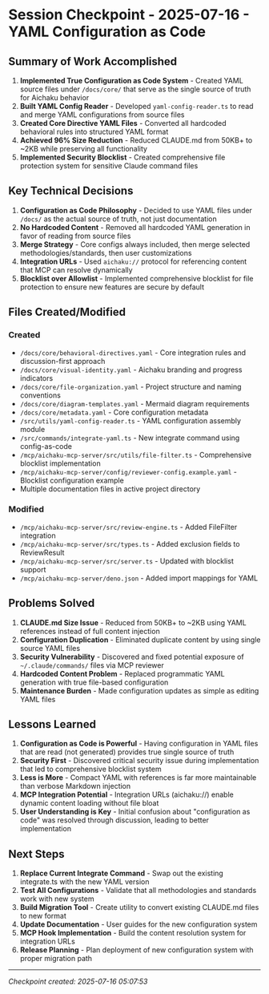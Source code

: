# Session Checkpoint - 2025-07-16 - YAML Configuration as Code

## Summary of Work Accomplished

1. **Implemented True Configuration as Code System** - Created YAML source files under `/docs/core/` that serve as the
   single source of truth for Aichaku behavior
2. **Built YAML Config Reader** - Developed `yaml-config-reader.ts` to read and merge YAML configurations from source
   files
3. **Created Core Directive YAML Files** - Converted all hardcoded behavioral rules into structured YAML format
4. **Achieved 96% Size Reduction** - Reduced CLAUDE.md from 50KB+ to ~2KB while preserving all functionality
5. **Implemented Security Blocklist** - Created comprehensive file protection system for sensitive Claude command files

## Key Technical Decisions

1. **Configuration as Code Philosophy** - Decided to use YAML files under `/docs/` as the actual source of truth, not
   just documentation
2. **No Hardcoded Content** - Removed all hardcoded YAML generation in favor of reading from source files
3. **Merge Strategy** - Core configs always included, then merge selected methodologies/standards, then user
   customizations
4. **Integration URLs** - Used `aichaku://` protocol for referencing content that MCP can resolve dynamically
5. **Blocklist over Allowlist** - Implemented comprehensive blocklist for file protection to ensure new features are
   secure by default

## Files Created/Modified

### Created

- `/docs/core/behavioral-directives.yaml` - Core integration rules and discussion-first approach
- `/docs/core/visual-identity.yaml` - Aichaku branding and progress indicators
- `/docs/core/file-organization.yaml` - Project structure and naming conventions
- `/docs/core/diagram-templates.yaml` - Mermaid diagram requirements
- `/docs/core/metadata.yaml` - Core configuration metadata
- `/src/utils/yaml-config-reader.ts` - YAML configuration assembly module
- `/src/commands/integrate-yaml.ts` - New integrate command using config-as-code
- `/mcp/aichaku-mcp-server/src/utils/file-filter.ts` - Comprehensive blocklist implementation
- `/mcp/aichaku-mcp-server/config/reviewer-config.example.yaml` - Blocklist configuration example
- Multiple documentation files in active project directory

### Modified

- `/mcp/aichaku-mcp-server/src/review-engine.ts` - Added FileFilter integration
- `/mcp/aichaku-mcp-server/src/types.ts` - Added exclusion fields to ReviewResult
- `/mcp/aichaku-mcp-server/src/server.ts` - Updated with blocklist support
- `/mcp/aichaku-mcp-server/deno.json` - Added import mappings for YAML

## Problems Solved

1. **CLAUDE.md Size Issue** - Reduced from 50KB+ to ~2KB using YAML references instead of full content injection
2. **Configuration Duplication** - Eliminated duplicate content by using single source YAML files
3. **Security Vulnerability** - Discovered and fixed potential exposure of `~/.claude/commands/` files via MCP reviewer
4. **Hardcoded Content Problem** - Replaced programmatic YAML generation with true file-based configuration
5. **Maintenance Burden** - Made configuration updates as simple as editing YAML files

## Lessons Learned

1. **Configuration as Code is Powerful** - Having configuration in YAML files that are read (not generated) provides
   true single source of truth
2. **Security First** - Discovered critical security issue during implementation that led to comprehensive blocklist
   system
3. **Less is More** - Compact YAML with references is far more maintainable than verbose Markdown injection
4. **MCP Integration Potential** - Integration URLs (aichaku://) enable dynamic content loading without file bloat
5. **User Understanding is Key** - Initial confusion about "configuration as code" was resolved through discussion,
   leading to better implementation

## Next Steps

1. **Replace Current Integrate Command** - Swap out the existing integrate.ts with the new YAML version
2. **Test All Configurations** - Validate that all methodologies and standards work with new system
3. **Build Migration Tool** - Create utility to convert existing CLAUDE.md files to new format
4. **Update Documentation** - User guides for the new configuration system
5. **MCP Hook Implementation** - Build the content resolution system for integration URLs
6. **Release Planning** - Plan deployment of new configuration system with proper migration path

---

*Checkpoint created: 2025-07-16 05:07:53*

